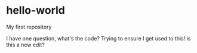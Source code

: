 # hello-world
My first repository 

I have one question, what's the code?
Trying to ensure I get used to this!
is this a new edit?

